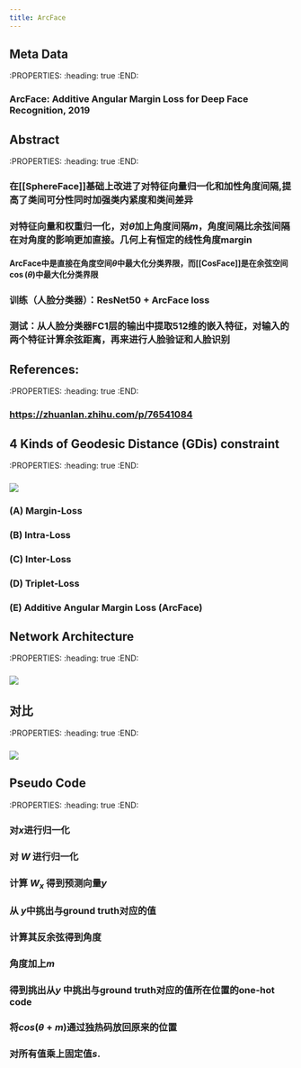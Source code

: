```yaml
---
title: ArcFace
---
```


## Meta Data
:PROPERTIES:
:heading: true
:END:
### ArcFace: Additive Angular Margin Loss for Deep Face Recognition, 2019
## Abstract
:PROPERTIES:
:heading: true
:END:
### 在[[SphereFace]]基础上改进了对特征向量归一化和加性角度间隔,提高了类间可分性同时加强类内紧度和类间差异
### 对特征向量和权重归一化，对$\theta$加上角度间隔$m$，角度间隔比余弦间隔在对角度的影响更加直接。几何上有恒定的线性角度margin
#### ArcFace中是直接在角度空间$\theta$中最大化分类界限，而[[CosFace]]是在余弦空间$\cos(\theta)$中最大化分类界限
### 训练（人脸分类器）：ResNet50 + ArcFace loss
### 测试：从人脸分类器FC1层的输出中提取512维的嵌入特征，对输入的两个特征计算余弦距离，再来进行人脸验证和人脸识别
## References:
:PROPERTIES:
:heading: true
:END:
### https://zhuanlan.zhihu.com/p/76541084
## 4 Kinds of Geodesic Distance (GDis) constraint
:PROPERTIES:
:heading: true
:END:
### ![](https://firebasestorage.googleapis.com/v0/b/firescript-577a2.appspot.com/o/imgs%2Fapp%2FSLAM%2FiDlS4jGqkv.png?alt=media&token=e4962c77-861d-498f-8d9e-55237abc4c73)
### (A) Margin-Loss
### (B) Intra-Loss
### (C) Inter-Loss
### (D) Triplet-Loss
### (E) **Additive Angular Margin Loss (ArcFace)**
## Network Architecture
:PROPERTIES:
:heading: true
:END:
### ![](https://firebasestorage.googleapis.com/v0/b/firescript-577a2.appspot.com/o/imgs%2Fapp%2FSLAM%2F3vCP8VbDkt.png?alt=media&token=1b529fdc-6bd9-45aa-b271-4c45cf51cabc)
## 对比
:PROPERTIES:
:heading: true
:END:
### ![](https://firebasestorage.googleapis.com/v0/b/firescript-577a2.appspot.com/o/imgs%2Fapp%2FSLAM%2F-2CQgZ9fIj.png?alt=media&token=404cac07-7afc-415e-8211-cbd25d01cf38)
## Pseudo Code
:PROPERTIES:
:heading: true
:END:
### 对$x$进行归一化
### 对 $W$ 进行归一化
### 计算 $W_x$ 得到预测向量$y$
### 从 $y$中挑出与ground truth对应的值
### 计算其反余弦得到角度
### 角度加上$m$
### 得到挑出从$y$ 中挑出与ground truth对应的值所在位置的one-hot code
### 将$cos(\theta+m)$通过独热码放回原来的位置
### 对所有值乘上固定值$s$.
###
